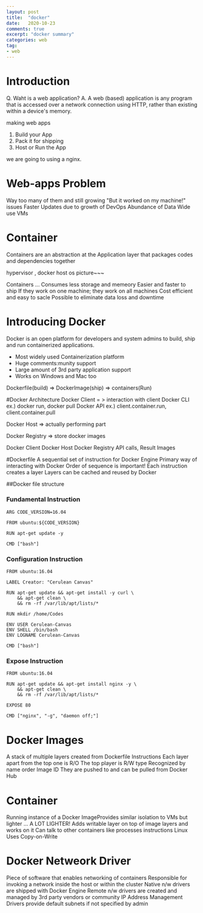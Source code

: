 ```yaml
---
layout: post
title:  "docker"
date:   2020-10-23
comments: true
excerpt: "docker summary"
categories: web
tag:
- web
---
```

# Introduction
Q. Waht is a web application?
A. A web (based) application is any program that is accessed over a network connection using HTTP, rather than existing within a device's memory.

making web apps
1. Build your App
2. Pack it for shipping
3. Host or Run the App

we are going to using a nginx.

# Web-apps Problem
Way too many of them and still growing
"But it worked on my machine!" issues
Faster Updates due to growth of DevOps
Abundance of Data
Wide use VMs

# Container
Containers are an abstraction at the Application layer that packages codes and dependencies together

hypervisor , docker host os picture~~~

Containers ...
Consumes less storage and memeory
Easier and faster to ship
If they work on one machine; they work on all machines
Cost efficient and easy to sacle
Possible to eliminate data loss and downtime

# Introducing Docker
Docker is an open platform for developers and system admins to build, ship and run containerized applications.

- Most widely used Containerization platform
- Huge comments:munity support
- Large amount of 3rd party application support
- Works on Windows and Mac too

Dockerfile(build) => DockerImage(ship) => containers(Run)

#Docker Architecture
Docker Client = > interaction with client
Docker CLI ex.) docker run, docker pull
Docker API ex.) client.container.run, client.container.pull

Docker Host => actually performing part

Docker Registry => store docker images 

Docker Client         Docker Host        Docker Registry
         API calls, Result         Images

#Dockerfile
A sequential set of instruction for Docker Engine
Primary way of interacting with Docker
Order of sequence is important!
Each instruction creates a layer
Layers can be cached and reused by Docker

##Docker file structure
### Fundamental Instruction

```
ARG CODE_VERSION=16.04

FROM ubuntu:${CODE_VERSION}

RUN apt-get update -y

CMD ["bash"]
```

### Configuration Instruction

```
FROM ubuntu:16.04

LABEL Creator: "Cerulean Canvas"

RUN apt-get update && apt-get install -y curl \
    && apt-get clean \
    && rm -rf /var/lib/apt/lists/*

RUN mkdir /home/Codes

ENV USER Cerulean-Canvas
ENV SHELL /bin/bash
ENV LOGNAME Cerulean-Canvas

CMD ["bash"]
```

### Expose Instruction

```
FROM ubuntu:16.04

RUN apt-get update && apt-get install nginx -y \
    && apt-get clean \
    && rm -rf /var/lib/apt/lists/*

EXPOSE 80

CMD ["nginx", "-g", "daemon off;"]

```

# Docker Images
A stack of multiple layers created from Dockerfile Instructions
Each layer apart from the top one is R/O
The top player is R/W type
Recognized by name order Image ID
They are pushed to and can be pulled from Docker Hub


# Container

Running instance of a Docker ImageProvides similar isolation to VMs but lighter ... A LOT LIGHTER!
Adds writable layer on top of image layers and works on it
Can talk to other containers like processes instructions Linux
Uses Copy-on-Write

# Docker Netweork Driver
Piece of software that enables networking of containers
Responsible for invoking a network inside the host or within the cluster
Native n/w drivers are shipped with Docker Engine
Remote n/w drivers are created and managed by 3rd party vendors or community
IP Address Management Drivers provide default subnets if not specified by admin

  
